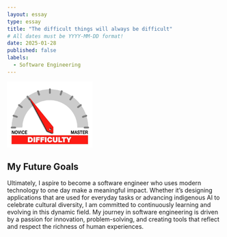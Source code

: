 ```yaml
---
layout: essay
type: essay
title: "The difficult things will always be difficult"
# All dates must be YYYY-MM-DD format!
date: 2025-01-28
published: false
labels:
  - Software Engineering
---
```


<img width="200px" class="rounded float-start pe-4" src="../img/difficulty/degree_difficulty.jpg">


## My Future Goals
Ultimately, I aspire to become a software engineer who uses modern technology to one day make a meaningful impact. Whether it’s designing applications that are used for everyday tasks or advancing indigenous AI to celebrate cultural diversity, I am committed to continuously learning and evolving in this dynamic field. My journey in software engineering is driven by a passion for innovation, problem-solving, and creating tools that reflect and respect the richness of human experiences.

